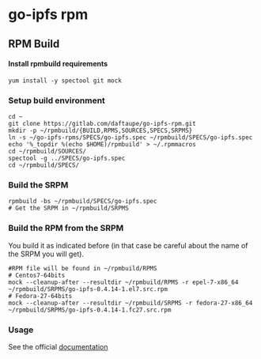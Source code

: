 # go-ipfs rpm

## RPM Build

#### Install rpmbuild requirements

```
yum install -y spectool git mock
```

### Setup build environment

```
cd ~
git clone https://gitlab.com/daftaupe/go-ipfs-rpm.git
mkdir -p ~/rpmbuild/{BUILD,RPMS,SOURCES,SPECS,SRPMS}
ln -s ~/go-ipfs-rpms/SPECS/go-ipfs.spec ~/rpmbuild/SPECS/go-ipfs.spec
echo '%_topdir %(echo $HOME)/rpmbuild' > ~/.rpmmacros
cd ~/rpmbuild/SOURCES/
spectool -g ../SPECS/go-ipfs.spec
cd ~/rpmbuild/SPECS/
```
### Build the SRPM
```
rpmbuild -bs ~/rpmbuild/SPECS/go-ipfs.spec
# Get the SRPM in ~/rpmbuild/SRPMS
```

### Build the RPM from the SRPM
You build it as indicated before (in that case be careful about the name of the SRPM you will get).
```
#RPM file will be found in ~/rpmbuild/RPMS
# Centos7-64bits
mock --cleanup-after --resultdir ~/rpmbuild/RPMS -r epel-7-x86_64 ~/rpmbuild/SRPMS/go-ipfs-0.4.14-1.el7.src.rpm
# Fedora-27-64bits
mock --cleanup-after --resultdir ~/rpmbuild/SRPMS -r fedora-27-x86_64 ~/rpmbuild/SRPMS/go-ipfs-0.4.14-1.fc27.src.rpm
```

### Usage

See the official [documentation](https://ipfs.io/docs/getting-started)
